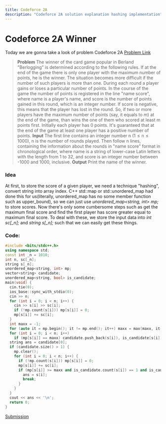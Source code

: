 ```yaml
---
title: Codeforce 2A
description: "Codeforce 2A solution explanation hashing implementation"
---
```


<!-- toc -->

# Codeforce 2A Winner
Today we are gonna take a look of problem Codeforce 2A
[Problem Link](https://codeforces.com/problemset/problem/2/A)

> **Problem**
The winner of the card game popular in Berland "Berlogging" is determined according to the following rules. If at the end of the game there is only one player with the maximum number of points, he is the winner. The situation becomes more difficult if the number of such players is more than one. During each round a player gains or loses a particular number of points. In the course of the game the number of points is registered in the line "name score", where name is a player's name, and score is the number of points gained in this round, which is an integer number. If score is negative, this means that the player has lost in the round. So, if two or more players have the maximum number of points (say, it equals to $m$) at the end of the game, than wins the one of them who scored at least m points first. Initially each player has 0 points. It's guaranteed that at the end of the game at least one player has a positive number of points.
**Input**
The first line contains an integer number n (1  ≤  n  ≤  1000), n is the number of rounds played. Then follow n lines, containing the information about the rounds in "name score" format in chronological order, where name is a string of lower-case Latin letters with the length from 1 to 32, and score is an integer number between -1000 and 1000, inclusive.
**Output**
Print the name of the winner.

### Idea
At first, to store the score of a given player, we need a technique "hashing", convert string into array index.
C++ std::map or std::unordered_map had done this for us(literally, unordered_map has no some member function such as upper_bound), so we can just use _unordered\_map<string, int> mp;_ to store scores.
Now there's only some cumbersome steps such as get the maximum final score and find the first player has score greater equal to maximum final score.
To deal with these, we store the input data into _int_ _sc[\_n];_ and _string_ _s[\_n];_ such that we can easily get these things.
### Code:
```c++
#include <bits/stdc++.h>
using namespace std;
const int _n = 1010;
int n, sc[_n];
string s[_n];
unordered_map<string, int> mp;
vector<string> candidate;
unordered_map<string, bool> is_candidate;
main(void) {
  cin.tie(0);
  ios_base::sync_with_stdio(0);
  cin >> n;
  for (int i = 0; i < n; i++) {
    cin >> s[i] >> sc[i];
    if (!mp.count(s[i])) mp[s[i]] = 0;
    mp[s[i]] += sc[i];
  }
  int maxx = -1;
  for (auto it = mp.begin(); it != mp.end(); it++) maxx = max(maxx, it->second);
  for (int i = 0; i < n; i++)
    if (mp[s[i]] == maxx) candidate.push_back(s[i]), is_candidate[s[i]] = 1;
  string ans = candidate[0];
  if (candidate.size() > 1) {
    mp.clear();
    for (int i = 0; i < n; i++) {
      if (!mp.count(s[i])) mp[s[i]] = 0;
      mp[s[i]] += sc[i];
      if (mp[s[i]] >= maxx and is_candidate.count(s[i]) == 1 and is_candidate[s[i]]) {
        ans = s[i];
        break;
      }
    }
  }
  cout << ans << '\n';
  return 0;
}
```
[Submission](https://codeforces.com/contest/2/submission/86959676)